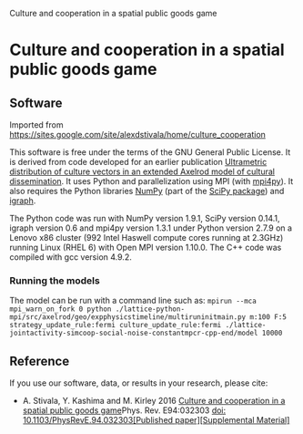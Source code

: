 Culture and cooperation in a spatial public goods game
# Culture and cooperation in a spatial public goods game

## Software

Imported from https://sites.google.com/site/alexdstivala/home/culture_cooperation

This software is free under the terms of the GNU General Public License.
It is derived from code developed for an earlier publication
[Ultrametric distribution of culture vectors in an extended Axelrod model of cultural dissemination](http://munk.cis.unimelb.edu.au/~stivalaa/ultrametric_axelrod/).
It uses Python
and parallelization using MPI (with [mpi4py](http://mpi4py.scipy.org/)). It also requires the Python libraries [NumPy](http://www.numpy.org/) (part of the [SciPy package](http://www.scipy.org/)) and 
[igraph](http://igraph.sourceforge.net/).

The Python code was run with NumPy version 1.9.1, SciPy version 0.14.1, igraph version 0.6 and mpi4py version 1.3.1 under Python version 2.7.9 on a Lenovo x86 cluster (992 Intel Haswell compute cores running at 2.3GHz) running Linux (RHEL 6) with Open MPI version 1.10.0.
The C++ code was compiled with gcc version 4.9.2. 

### Running the models

The model can be run with a command line such as: `mpirun --mca mpi_warn_on_fork 0 python ./lattice-python-mpi/src/axelrod/geo/expphysicstimeline/multiruninitmain.py m:100 F:5 strategy_update_rule:fermi culture_update_rule:fermi ./lattice-jointactivity-simcoop-social-noise-constantmpcr-cpp-end/model 10000`


## Reference

If you use our software, data, or results in your research, please cite:

- A. Stivala, Y. Kashima and M. Kirley 2016 [Culture and cooperation in a spatial public goods game](http://link.aps.org/doi/10.1103/PhysRevE.94.032303)Phys. Rev. E94:032303 [doi: 10.1103/PhysRevE.94.032303](http://dx.doi.org/10.1103/PhysRevE.94.032303)[[Published paper]](PhysRevE.94.032303.pdf)[[Supplemental Material]](axelrodpgg_sm.pdf)

